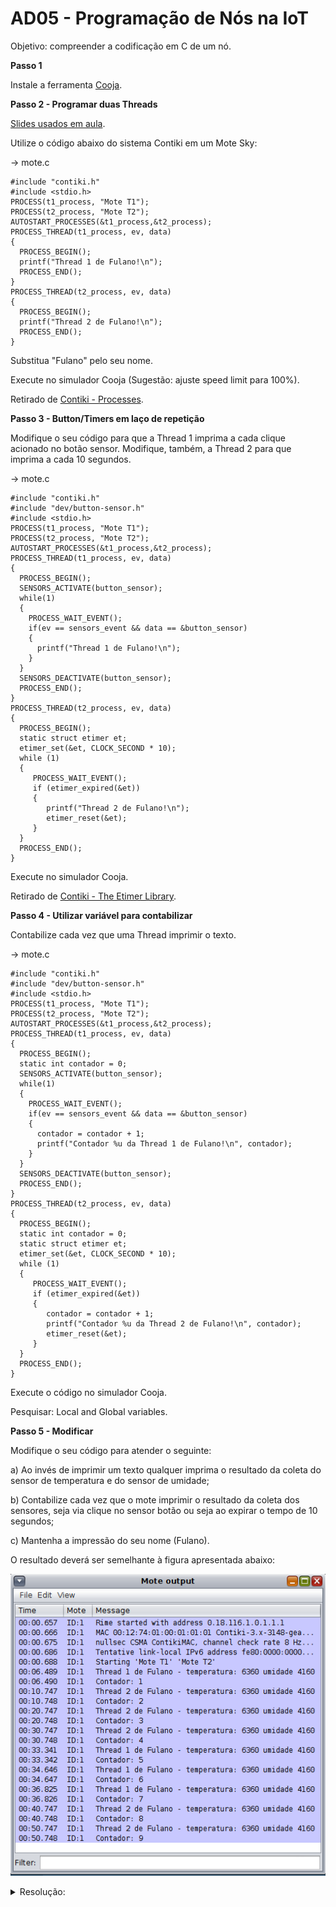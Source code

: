 # AD05 - Programação de Nós na IoT

Objetivo: compreender a codificação em C de um nó.

**Passo 1**

Instale a ferramenta [Cooja](https://docs.contiki-ng.org/en/develop/doc/tutorials/Running-Contiki-NG-in-Cooja.html).

**Passo 2 - Programar duas Threads**

[Slides usados em aula](iot_programacao.pdf).

Utilize o código abaixo do sistema Contiki em um Mote Sky:

-> mote.c

```
#include "contiki.h"
#include <stdio.h>
PROCESS(t1_process, "Mote T1");
PROCESS(t2_process, "Mote T2");
AUTOSTART_PROCESSES(&t1_process,&t2_process);
PROCESS_THREAD(t1_process, ev, data)
{
  PROCESS_BEGIN();
  printf("Thread 1 de Fulano!\n");
  PROCESS_END();
}
PROCESS_THREAD(t2_process, ev, data)
{
  PROCESS_BEGIN();
  printf("Thread 2 de Fulano!\n");
  PROCESS_END();
}
```

Substitua "Fulano" pelo seu nome.

Execute no simulador Cooja (Sugestão: ajuste speed limit para 100%).

Retirado de [Contiki - Processes](https://github.com/contiki-os/contiki/wiki/Processes).

**Passo 3 - Button/Timers em laço de repetição**

Modifique o seu código para que a Thread 1 imprima a cada clique acionado no botão sensor.
Modifique, também, a Thread 2 para que imprima a cada 10 segundos.

-> mote.c

```
#include "contiki.h"
#include "dev/button-sensor.h"
#include <stdio.h>
PROCESS(t1_process, "Mote T1");
PROCESS(t2_process, "Mote T2");
AUTOSTART_PROCESSES(&t1_process,&t2_process);
PROCESS_THREAD(t1_process, ev, data)
{
  PROCESS_BEGIN();
  SENSORS_ACTIVATE(button_sensor);
  while(1)
  {
    PROCESS_WAIT_EVENT();
    if(ev == sensors_event && data == &button_sensor)
    {
      printf("Thread 1 de Fulano!\n");
    }
  }
  SENSORS_DEACTIVATE(button_sensor);
  PROCESS_END();
}
PROCESS_THREAD(t2_process, ev, data)
{
  PROCESS_BEGIN();
  static struct etimer et;
  etimer_set(&et, CLOCK_SECOND * 10);
  while (1)
  {
     PROCESS_WAIT_EVENT();
     if (etimer_expired(&et))
     {
        printf("Thread 2 de Fulano!\n");
        etimer_reset(&et);
     }
  }
  PROCESS_END();
}
```

Execute no simulador Cooja.

Retirado de [Contiki - The Etimer Library](https://github.com/contiki-os/contiki/wiki/Timers#The_Etimer_Library).

**Passo 4 - Utilizar variável para contabilizar**

Contabilize cada vez que uma Thread imprimir o texto.

-> mote.c

```
#include "contiki.h"
#include "dev/button-sensor.h"
#include <stdio.h>
PROCESS(t1_process, "Mote T1");
PROCESS(t2_process, "Mote T2");
AUTOSTART_PROCESSES(&t1_process,&t2_process);
PROCESS_THREAD(t1_process, ev, data)
{
  PROCESS_BEGIN();
  static int contador = 0;
  SENSORS_ACTIVATE(button_sensor);
  while(1)
  {
    PROCESS_WAIT_EVENT();
    if(ev == sensors_event && data == &button_sensor)
    {
      contador = contador + 1;
      printf("Contador %u da Thread 1 de Fulano!\n", contador);
    }
  }
  SENSORS_DEACTIVATE(button_sensor);
  PROCESS_END();
}
PROCESS_THREAD(t2_process, ev, data)
{
  PROCESS_BEGIN();
  static int contador = 0;
  static struct etimer et;
  etimer_set(&et, CLOCK_SECOND * 10);
  while (1)
  {
     PROCESS_WAIT_EVENT();
     if (etimer_expired(&et))
     {
        contador = contador + 1;
        printf("Contador %u da Thread 2 de Fulano!\n", contador);
        etimer_reset(&et);
     }
  }
  PROCESS_END();
}
```

Execute o código no simulador Cooja.

Pesquisar: Local and Global variables.

**Passo 5 - Modificar**

Modifique o seu código para atender o seguinte:

a) Ao invés de imprimir um texto qualquer imprima o resultado da coleta do sensor de temperatura e do sensor de umidade;

b) Contabilize cada vez que o mote imprimir o resultado da coleta dos sensores, seja via clique no sensor botão ou seja ao expirar o tempo de 10 segundos;

c) Mantenha a impressão do seu nome (Fulano).

O resultado deverá ser semelhante à figura apresentada abaixo: 

![](cooja_code1.png)

<details><summary>Resolução:</summary>

Resolução por [Taylor Sobjak](https://www.linkedin.com/in/taylorsobjak/):

[mote.c](mote.c)

![](res1.png)
</details>
